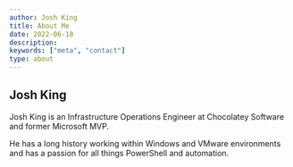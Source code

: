 ```yaml
---
author: Josh King
title: About Me
date: 2022-06-18
description:
keywords: ["meta", "contact"]
type: about
---
```


## Josh King

Josh King is an Infrastructure Operations Engineer at Chocolatey Software and former Microsoft MVP.

He has a long history working within Windows and VMware environments and has a passion for all things PowerShell and automation.
